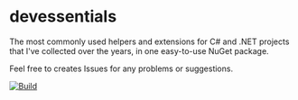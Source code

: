 # devessentials

The most commonly used helpers and extensions for C# and .NET projects that I've collected over the years, in one easy-to-use NuGet package.

Feel free to creates Issues for any problems or suggestions.

[![Build](https://github.com/davethieben/devessentials/actions/workflows/build.yml/badge.svg?branch=main)](https://github.com/davethieben/devessentials/actions/workflows/build.yml)

